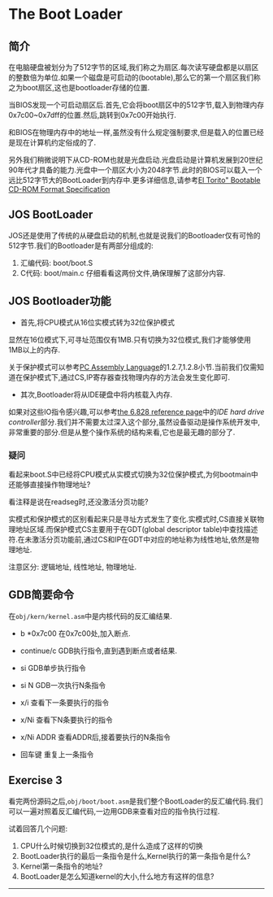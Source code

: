 # The Boot Loader
## 简介
在电脑硬盘被划分为了512字节的区域,我们称之为扇区.每次读写硬盘都是以扇区的整数倍为单位.如果一个磁盘是可启动的(bootable),那么它的第一个扇区我们称之为boot扇区,这也是bootloader存储的位置.

当BIOS发现一个可启动扇区后.首先,它会将boot扇区中的512字节,载入到物理内存0x7c00~0x7dff的位置.然后,跳转到0x7c00开始执行.

和BIOS在物理内存中的地址一样,虽然没有什么规定强制要求,但是载入的位置已经是现在计算机约定俗成的了.

另外我们稍微说明下从CD-ROM也就是光盘启动.光盘启动是计算机发展到20世纪90年代才具备的能力.光盘中一个扇区大小为2048字节.此时的BIOS可以载入一个远比512字节大的BootLoader到内存中.更多详细信息,请参考[El Torito" Bootable CD-ROM Format Specification](https://pdos.csail.mit.edu/6.828/2017/readings/boot-cdrom.pdf)

## JOS BootLoader
JOS还是使用了传统的从硬盘启动的机制,也就是说我们的Bootloader仅有可怜的512字节.我们的Bootloader是有两部分组成的:
1. 汇编代码: boot/boot.S
2. C代码: boot/main.c
仔细看看这两份文件,确保理解了这部分内容.

## JOS Bootloader功能
* 首先,将CPU模式从16位实模式转为32位保护模式

显然在16位模式下,可寻址范围仅有1MB.只有切换为32位模式,我们才能够使用1MB以上的内存.

关于保护模式可以参考[PC Assembly Language](https://pdos.csail.mit.edu/6.828/2017/readings/pcasm-book.pdf)的1.2.7,1.2.8小节.当前我们仅需知道在保护模式下,通过CS,IP寄存器查找物理内存的方法会发生变化即可.

* 其次,Bootloader将从IDE硬盘中将内核载入内存.

如果对这些IO指令感兴趣,可以参考[the 6.828 reference page](https://pdos.csail.mit.edu/6.828/2017/reference.html)中的*IDE hard drive controller*部分.我们并不需要太过深入这个部分,虽然设备驱动是操作系统开发中,非常重要的部分.但是从整个操作系统的结构来看,它也是最无趣的部分了.

### 疑问
看起来boot.S中已经将CPU模式从实模式切换为32位保护模式,为何bootmain中还能够直接操作物理地址?

看注释是说在readseg时,还没激活分页功能?

实模式和保护模式的区别看起来只是寻址方式发生了变化.实模式时,CS直接关联物理地址区域.而保护模式CS主要用于在GDT(global descriptor table)中查找描述符.在未激活分页功能前,通过CS和IP在GDT中对应的地址称为线性地址,依然是物理地址.

注意区分: 逻辑地址, 线性地址, 物理地址.

## GDB简要命令
在`obj/kern/kernel.asm`中是内核代码的反汇编结果.

* b *0x7c00
在0x7c00处,加入断点.

* continue/c
GDB执行指令,直到遇到断点或者结果.

* si
GDB单步执行指令

* si N
GDB一次执行N条指令

* x/i
查看下一条要执行的指令

* x/Ni
查看下N条要执行的指令

* x/Ni ADDR
查看ADDR后,接着要执行的N条指令

* 回车键
重复上一条指令

## Exercise 3
看完两份源码之后,`obj/boot/boot.asm`是我们整个BootLoader的反汇编代码.我们可以一遍对照着反汇编代码,一边用GDB来查看对应的指令执行过程.

试着回答几个问题:
1. CPU什么时候切换到32位模式的,是什么造成了这样的切换
2. BootLoader执行的最后一条指令是什么,Kernel执行的第一条指令是什么?
3. Kernel第一条指令的地址?
4. BootLoader是怎么知道kernel的大小,什么地方有这样的信息?














---